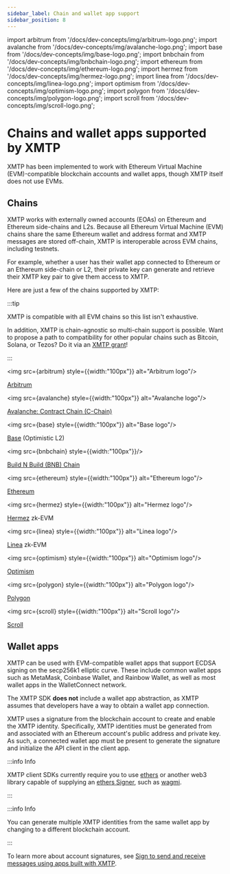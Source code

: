 ```yaml
---
sidebar_label: Chain and wallet app support
sidebar_position: 8
---
```

import arbitrum from '/docs/dev-concepts/img/arbitrum-logo.png';
import avalanche from '/docs/dev-concepts/img/avalanche-logo.png';
import base from '/docs/dev-concepts/img/base-logo.png';
import bnbchain from '/docs/dev-concepts/img/bnbchain-logo.png';
import ethereum from '/docs/dev-concepts/img/ethereum-logo.png';
import hermez from '/docs/dev-concepts/img/hermez-logo.png';
import linea from '/docs/dev-concepts/img/linea-logo.png';
import optimism from '/docs/dev-concepts/img/optimism-logo.png';
import polygon from '/docs/dev-concepts/img/polygon-logo.png';
import scroll from '/docs/dev-concepts/img/scroll-logo.png';

# Chains and wallet apps supported by XMTP

XMTP has been implemented to work with Ethereum Virtual Machine (EVM)-compatible blockchain accounts and wallet apps, though XMTP itself does not use EVMs.

## Chains

XMTP works with externally owned accounts (EOAs) on Ethereum and Ethereum side-chains and L2s. Because all Ethereum Virtual Machine (EVM) chains share the same Ethereum wallet and address format and XMTP messages are stored off-chain, XMTP is interoperable across EVM chains, including testnets.

For example, whether a user has their wallet app connected to Ethereum or an Ethereum side-chain or L2, their private key can generate and retrieve their XMTP key pair to give them access to XMTP.

Here are just a few of the chains supported by XMTP:

:::tip

XMTP is compatible with all EVM chains so this list isn't exhaustive. 

In addition, XMTP is chain-agnostic so multi-chain support is possible. Want to propose a path to compatibility for other popular chains such as Bitcoin, Solana, or Tezos? Do it via an [XMTP grant](/grants)!

:::

<img src={arbitrum} style={{width:"100px"}} alt="Arbitrum logo"/>

[Arbitrum](https://arbitrum.foundation/)

<img src={avalanche} style={{width:"100px"}} alt="Avalanche logo"/>

[Avalanche: Contract Chain (C-Chain)](https://www.avax.com/)

<img src={base} style={{width:"100px"}} alt="Base logo"/>

[Base](https://base.org/) (Optimistic L2)

<img src={bnbchain} style={{width:"100px"}}/>

[Build N Build (BNB) Chain](https://www.bnbchain.org/)

<img src={ethereum} style={{width:"100px"}} alt="Ethereum logo"/>

[Ethereum](https://ethereum.org/)

<img src={hermez} style={{width:"100px"}} alt="Hermez logo"/>

[Hermez](https://docs.hermez.io/Hermez_1.0/about/scalability/) zk-EVM

<img src={linea} style={{width:"100px"}} alt="Linea logo"/>

[Linea](https://linea.build/) zk-EVM

<img src={optimism} style={{width:"100px"}} alt="Optimism logo"/>

[Optimism](https://www.optimism.io/)

<img src={polygon} style={{width:"100px"}} alt="Polygon logo"/> 

[Polygon](https://polygon.technology/)

<img src={scroll} style={{width:"100px"}} alt="Scroll logo"/> 

[Scroll](https://scroll.io/)


## Wallet apps

XMTP can be used with EVM-compatible wallet apps that support ECDSA signing on the secp256k1 elliptic curve. These include common wallet apps such as MetaMask, Coinbase Wallet, and Rainbow Wallet, as well as most wallet apps in the WalletConnect network.

The XMTP SDK **does not** include a wallet app abstraction, as XMTP assumes that developers have a way to obtain a wallet app connection.

XMTP uses a signature from the blockchain account to create and enable the XMTP identity. Specifically, XMTP identities must be generated from and associated with an Ethereum account's public address and private key. As such, a connected wallet app must be present to generate the signature and initialize the API client in the client app.

:::info Info

XMTP client SDKs currently require you to use [ethers](https://ethers.org/) or another web3 library capable of supplying an [ethers Signer](https://docs.ethers.io/v5/api/signer/), such as [wagmi](https://wagmi.sh/).

:::

:::info Info

You can generate multiple XMTP identities from the same wallet app by changing to a different blockchain account.

:::

To learn more about account signatures, see [Sign to send and receive messages using apps built with XMTP](account-signatures).
